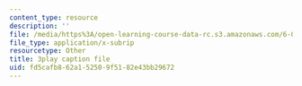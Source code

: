 ```yaml
---
content_type: resource
description: ''
file: /media/https%3A/open-learning-course-data-rc.s3.amazonaws.com/6-02-introduction-to-eecs-ii-digital-communication-systems-fall-2012/fd5cafb862a152509f5182e43bb29672_HkmAT9eVYSo.vtt
file_type: application/x-subrip
resourcetype: Other
title: 3play caption file
uid: fd5cafb8-62a1-5250-9f51-82e43bb29672
---
```

